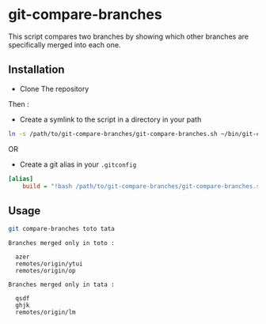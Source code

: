 # git-compare-branches

This script compares two branches by showing which other branches are specifically merged into each one.

## Installation

* Clone The repository

Then : 
* Create a symlink to the script in a directory in your path
```bash
ln -s /path/to/git-compare-branches/git-compare-branches.sh ~/bin/git-compare-branches
```

OR

* Create a git alias in your `.gitconfig`
```ini
[alias]
    build = "!bash /path/to/git-compare-branches/git-compare-branches.sh
```

## Usage

```bash
git compare-branches toto tata
```
```
Branches merged only in toto :

  azer
  remotes/origin/ytui
  remotes/origin/op

Branches merged only in tata :

  qsdf
  ghjk
  remotes/origin/lm
```
